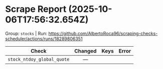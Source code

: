 # Scrape Report (2025-10-06T17:56:32.654Z)

Group: `stocks`  |  Run: https://github.com/AlbertoRoca96/scraping-checks-scheduler/actions/runs/18289806351

| Check | Changed | Keys | Error |
|---|:---:|:--|:--|
| `stock_ntdoy_global_quote` | — |  |  |
